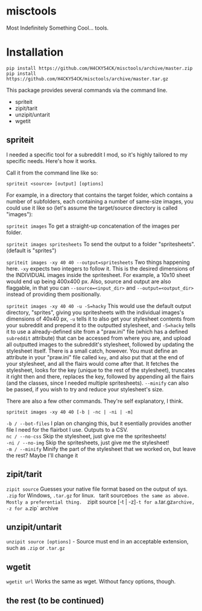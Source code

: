 # misctools
Most Indefinitely Something Cool... tools.

# Installation

`pip install https://github.com/H4CKY54CK/misctools/archive/master.zip`  
`pip install https://github.com/H4CKY54CK/misctools/archive/master.tar.gz`

 This package provides several commands via the command line.
 
   - spriteit  
   - zipit/tarit  
   - unzipit/untarit  
   - wgetit  

## spriteit

  I needed a specific tool for a subreddit I mod, so it's highly tailored to my specific needs. Here's how it works.
  
  Call it from the command line like so:
  
  `spriteit <source> [output] [options]`
  
  For example, in a directory that contains the target folder, which contains a number of subfolders, each containing a number of same-size images, you could use it like so (let's assume the target/source directory is called "images"):

  `spriteit images` To get a straight-up concatenation of the images per folder.

  `spriteit images spritesheets` To send the output to a folder "spritesheets". (default is "sprites")  


  `spriteit images -xy 40 40 --output=spritesheets` Two things happening here. `-xy` expects two integers to follow it. This is the desired dimensions of the INDIVIDUAL images inside the spritesheet. For example, a 10x10 sheet would end up being 400x400 px. Also, source and output are also flaggable, in that you can `--source=<input_dir>` and `--output=<output_dir>` instead of providing them positionally.  

  `spriteit images -xy 40 40 -u -S=hacky` This would use the default output directory, "sprites", giving you spritesheets with the individual images's dimensions of 40x40 px, `-u` tells it to also get your stylesheet contents from your subreddit and prepend it to the outputted stylesheet, and `-S=hacky` tells it to use a already-defined site from a "praw.ini" file (which has a defined `subreddit` attribute) that can be accessed from where you are, and upload all outputted images to the subreddit's stylesheet, followed by updating the stylesheet itself. There is a small catch, however. You must define an attribute in your "praw.ini" file called `key`, and also put that at the end of your stylesheet, and all the flairs would come after that. It fetches the stylesheet, looks for the key (unique to the rest of the stylesheet), truncates it right then and there, replaces the key, followed by appending all the flairs (and the classes, since I needed multiple spritesheets). `--minify` can also be passed, if you wish to try and reduce your stylesheet's size.
  
  There are also a few other commands. They're self explanatory, I think.
  
  `spriteit images -xy 40 40 [-b | -nc | -ni | -m]`
  
  `-b / --bot-files` I plan on changing this, but it esentially provides another file I need for the flairbot I use. Outputs to a CSV.  
  `nc / --no-css` Skip the stylesheet, just give me the spritesheets!  
  `-ni / --no-img` Skip the spritesheets, just give me the stylesheet!  
  `-m / --minify` Minify the part of the stylesheet that we worked on, but leave the rest? Maybe I'll change it
  
## zipit/tarit

  `zipit source` Guesses your native file format based on the output of sys. `.zip` for Windows, `.tar.gz` for linux.  `
  `tarit source` Does the same as above. Mostly a preferential thing.  
  `zipit source [-t | -z]` -t for a `.tar.gz` archive, -z for a `.zip` archive  

## unzipit/untarit

  `unzipit source [options]` - Source must end in an acceptable extension, such as `.zip` or `.tar.gz`  

## wgetit

  `wgetit url` Works the same as wget. Without fancy options, though.
  

## the rest (to be continued)
